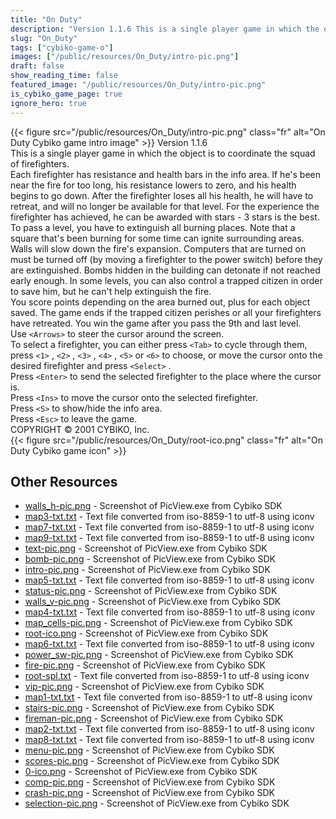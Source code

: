 ```yaml
---
title: "On Duty"
description: "Version 1.1.6 This is a single player game in which the object is to coordinate the squad of firefighters. Each firefighter has resistance and health bars in the info area. If he's been near the fire for too long, his resistance lowers to zero, and his health begins to go down...."
slug: "On_Duty"
tags: ["cybiko-game-o"]
images: ["/public/resources/On_Duty/intro-pic.png"]
draft: false
show_reading_time: false
featured_image: "/public/resources/On_Duty/intro-pic.png"
is_cybiko_game_page: true
ignore_hero: true
---
```

{{< figure src="/public/resources/On_Duty/intro-pic.png" class="fr" alt="On Duty Cybiko game intro image" >}}
Version 1.1.6 \
This is a single player game in which the object is to coordinate the squad of firefighters. \
Each firefighter has resistance and health bars in the info area. If he's been near the fire for too long, his resistance lowers to zero, and his health begins to go down. After the firefighter loses all his health, he will have to retreat, and will no longer be available for that level. For the experience the firefighter has achieved, he can be awarded with stars - 3 stars is the best. \
To pass a level, you have to extinguish all burning places. Note that a square that's been burning for some time can ignite surrounding areas. Walls will slow down the fire's expansion. Computers that are turned on must be turned off (by moving a firefighter to the power switch) before they are extinguished. Bombs hidden in the building can detonate if not reached early enough. In some levels, you can also control a trapped citizen in order to save him, but he can't help extinguish the fire. \
You score points depending on the area burned out, plus for each object saved. The game ends if the trapped citizen perishes or all your firefighters have retreated. You win the game after you pass the 9th and last level. \
Use `<Arrows>`  to steer the cursor around the screen. \
To select a firefighter, you can either press `<Tab>`  to cycle through them, press `<1>` , `<2>` , `<3>` , `<4>` , `<5>`  or `<6>`  to choose, or move the cursor onto the desired firefighter and press `<Select>` . \
Press `<Enter>`  to send the selected firefighter to the place where the cursor is. \
Press `<Ins>`  to move the cursor onto the selected firefighter. \
Press `<S>`  to show/hide the info area. \
Press `<Esc>`  to leave the game. \
COPYRIGHT © 2001 CYBIKO, Inc. \
 {{< figure src="/public/resources/On_Duty/root-ico.png" class="fr" alt="On Duty Cybiko game icon" >}}

## Other Resources
* [walls_h-pic.png](/public/resources/On_Duty/walls_h-pic.png) - Screenshot of PicView.exe from Cybiko SDK
* [map3-txt.txt](/public/resources/On_Duty/map3-txt.txt) - Text file converted from iso-8859-1 to utf-8 using iconv
* [map7-txt.txt](/public/resources/On_Duty/map7-txt.txt) - Text file converted from iso-8859-1 to utf-8 using iconv
* [map9-txt.txt](/public/resources/On_Duty/map9-txt.txt) - Text file converted from iso-8859-1 to utf-8 using iconv
* [text-pic.png](/public/resources/On_Duty/text-pic.png) - Screenshot of PicView.exe from Cybiko SDK
* [bomb-pic.png](/public/resources/On_Duty/bomb-pic.png) - Screenshot of PicView.exe from Cybiko SDK
* [intro-pic.png](/public/resources/On_Duty/intro-pic.png) - Screenshot of PicView.exe from Cybiko SDK
* [map5-txt.txt](/public/resources/On_Duty/map5-txt.txt) - Text file converted from iso-8859-1 to utf-8 using iconv
* [status-pic.png](/public/resources/On_Duty/status-pic.png) - Screenshot of PicView.exe from Cybiko SDK
* [walls_v-pic.png](/public/resources/On_Duty/walls_v-pic.png) - Screenshot of PicView.exe from Cybiko SDK
* [map4-txt.txt](/public/resources/On_Duty/map4-txt.txt) - Text file converted from iso-8859-1 to utf-8 using iconv
* [map_cells-pic.png](/public/resources/On_Duty/map_cells-pic.png) - Screenshot of PicView.exe from Cybiko SDK
* [root-ico.png](/public/resources/On_Duty/root-ico.png) - Screenshot of PicView.exe from Cybiko SDK
* [map6-txt.txt](/public/resources/On_Duty/map6-txt.txt) - Text file converted from iso-8859-1 to utf-8 using iconv
* [power_sw-pic.png](/public/resources/On_Duty/power_sw-pic.png) - Screenshot of PicView.exe from Cybiko SDK
* [fire-pic.png](/public/resources/On_Duty/fire-pic.png) - Screenshot of PicView.exe from Cybiko SDK
* [root-spl.txt](/public/resources/On_Duty/root-spl.txt) - Text file converted from iso-8859-1 to utf-8 using iconv
* [vip-pic.png](/public/resources/On_Duty/vip-pic.png) - Screenshot of PicView.exe from Cybiko SDK
* [map1-txt.txt](/public/resources/On_Duty/map1-txt.txt) - Text file converted from iso-8859-1 to utf-8 using iconv
* [stairs-pic.png](/public/resources/On_Duty/stairs-pic.png) - Screenshot of PicView.exe from Cybiko SDK
* [fireman-pic.png](/public/resources/On_Duty/fireman-pic.png) - Screenshot of PicView.exe from Cybiko SDK
* [map2-txt.txt](/public/resources/On_Duty/map2-txt.txt) - Text file converted from iso-8859-1 to utf-8 using iconv
* [map8-txt.txt](/public/resources/On_Duty/map8-txt.txt) - Text file converted from iso-8859-1 to utf-8 using iconv
* [menu-pic.png](/public/resources/On_Duty/menu-pic.png) - Screenshot of PicView.exe from Cybiko SDK
* [scores-pic.png](/public/resources/On_Duty/scores-pic.png) - Screenshot of PicView.exe from Cybiko SDK
* [0-ico.png](/public/resources/On_Duty/0-ico.png) - Screenshot of PicView.exe from Cybiko SDK
* [comp-pic.png](/public/resources/On_Duty/comp-pic.png) - Screenshot of PicView.exe from Cybiko SDK
* [crash-pic.png](/public/resources/On_Duty/crash-pic.png) - Screenshot of PicView.exe from Cybiko SDK
* [selection-pic.png](/public/resources/On_Duty/selection-pic.png) - Screenshot of PicView.exe from Cybiko SDK
